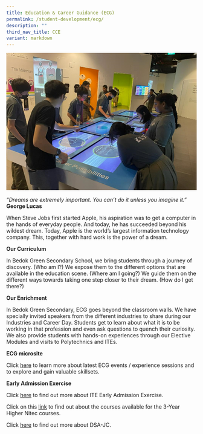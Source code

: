 ```yaml
---
title: Education & Career Guidance (ECG)
permalink: /student-development/ecg/
description: ""
third_nav_title: CCE
variant: markdown
---
```

![](/images/ecg%20new.png)

*“Dreams are extremely important. You can’t do it unless you imagine it.”*<br>
**George Lucas**

When Steve Jobs first started Apple, his aspiration was to get a computer in the hands of everyday people. And today, he has succeeded beyond his wildest dream. Today, Apple is the world’s largest information technology company. This, together with hard work is the power of a dream.

**Our Curriculum**

In Bedok Green Secondary School, we bring students through a journey of discovery. (Who am I?) We expose them to the different options that are available in the education scene. (Where am I going?) We guide them on the different ways towards taking one step closer to their dream. (How do I get there?)

**Our Enrichment**

In Bedok Green Secondary, ECG goes beyond the classroom walls. We have specially invited speakers from the different industries to share during our Industries and Career Day. Students get to learn about what it is to be working in that profession and even ask questions to quench their curiosity. We also provide students with hands-on experiences through our Elective Modules and visits to Polytechnics and ITEs.

**ECG microsite**

Click [here](https://go.gov.sg/ecgbgss) to learn more about latest ECG events / experience sessions and to explore and gain valuable skillsets.

**Early Admission Exercise**

Click [here](https://www.moe.gov.sg/post-secondary/admissions/ite-eae) to find out more about ITE Early Admission Exercise.

Click on this [link](https://www.ite.edu.sg/courses/full-time-courses/nitec-and-3-year-higher-nitec ) to find out about the courses available for the 3-Year Higher Nitec courses.

Click [here](https://sites.google.com/moe.edu.sg/ecgbgss/jc-updates-events) to find out more about DSA-JC.